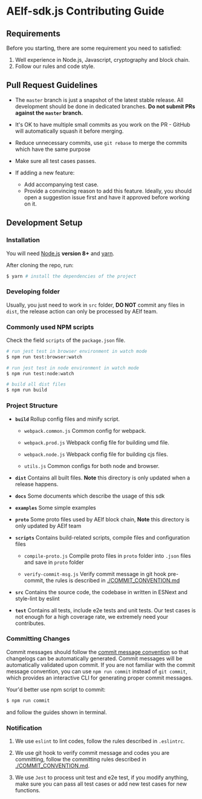 # AElf-sdk.js Contributing Guide

## Requirements

Before you starting, there are some requirement you need to satisfied:

1. Well experience in Node.js, Javascript, cryptography and block chain.
2. Follow our rules and code style.

## Pull Request Guidelines

- The `master` branch is just a snapshot of the latest stable release. All development should be done in dedicated branches. **Do not submit PRs against the `master` branch.**

- It's OK to have multiple small commits as you work on the PR - GitHub will automatically squash it before merging.

- Reduce unnecessary commits, use `git rebase` to merge the commits which have the same purpose

- Make sure all test cases passes.

- If adding a new feature:
  - Add accompanying test case.
  - Provide a convincing reason to add this feature. Ideally, you should open a suggestion issue first and have it approved before working on it.

## Development Setup

### Installation

You will need [Node.js](http://nodejs.org) **version 8+** and [yarn](https://yarnpkg.com/en/docs/install).

After cloning the repo, run:

``` bash
$ yarn # install the dependencies of the project
```

### Developing folder

Usually, you just need to work in `src` folder, **DO NOT** commit any files in `dist`, the release action can only be processed by AElf team.

### Commonly used NPM scripts

Check the field `scripts` of the `package.json` file.

```bash
# run jest test in browser environment in watch mode
$ npm run test:browser:watch

# run jest test in node environment in watch mode
$ npm run test:node:watch

# build all dist files
$ npm run build
```

### Project Structure

- **`build`** Rollup config files and minify script.

  - `webpack.common.js` Common config for webpack.
  
  - `webpack.prod.js` Webpack config file for building umd file.
  
  - `webpack.node.js` Webpack config file for building cjs files.
  
  - `utils.js` Common configs for both node and browser.
  
- **`dist`** Contains all built files. **Note** this directory is only updated when a release happens.

- **`docs`** Some documents which describe the usage of this sdk

- **`examples`** Some simple examples

- **`proto`** Some proto files used by AElf block chain, **Note** this directory is only updated by AElf team

- **`scripts`** Contains build-related scripts, compile files and configuration files
  
  - `compile-proto.js` Compile proto files in `proto` folder into `.json` files and save in `proto` folder 
  
  - `verify-commit-msg.js` Verify commit message in git hook pre-commit, the rules is described in [./COMMIT_CONVENTION.md](./COMMIT_CONVENTION.md)

- **`src`** Contains the source code, the codebase in written in ESNext and style-lint by eslint

- **`test`** Contains all tests, include e2e tests and unit tests. Our test cases is not enough for a high coverage rate, we extremely need your contributes.

### Committing Changes

Commit messages should follow the [commit message convention](./COMMIT_CONVENTION.md) so that changelogs can be automatically generated. Commit messages will be automatically validated upon commit. If you are not familiar with the commit message convention, you can use `npm run commit` instead of `git commit`, which provides an interactive CLI for generating proper commit messages.

Your'd better use npm script to commit:

```bash
$ npm run commit
```

and follow the guides shown in terminal.

### Notification

1. We use `eslint` to lint codes, follow the rules described in `.eslintrc`.

2. We use git hook to verify commit message and codes you are committing, follow the committing rules described in [./COMMIT_CONVENTION.md](./COMMIT_CONVENTION.md).

3. We use `Jest` to process unit test and e2e test, if you modify anything, make sure you can pass all test cases or add new test cases for new functions.
